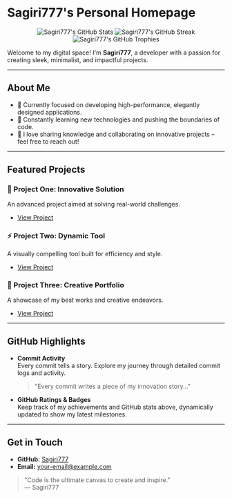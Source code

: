# Sagiri777's Personal Homepage

<p align="center">
  <img src="https://github-readme-stats.vercel.app/api?username=Sagiri777&show_icons=true&theme=radical" alt="Sagiri777's GitHub Stats" />
  <img src="https://github-readme-streak-stats.herokuapp.com/?user=Sagiri777&theme=radical" alt="Sagiri777's GitHub Streak" />
  <img src="https://github-profile-trophy.vercel.app/?username=Sagiri777&theme=radical&row=1&column=7" alt="Sagiri777's GitHub Trophies" />
</p>

Welcome to my digital space! I'm **Sagiri777**, a developer with a passion for creating sleek, minimalist, and impactful projects.

---

## About Me

- 🔭 Currently focused on developing high-performance, elegantly designed applications.
- 🌱 Constantly learning new technologies and pushing the boundaries of code.
- 💬 I love sharing knowledge and collaborating on innovative projects – feel free to reach out!

---

## Featured Projects

### 🌟 Project One: Innovative Solution
An advanced project aimed at solving real-world challenges.
- [View Project](https://github.com/Sagiri777/project-one)

### ⚡ Project Two: Dynamic Tool
A visually compelling tool built for efficiency and style.
- [View Project](https://github.com/Sagiri777/project-two)

### 🚀 Project Three: Creative Portfolio
A showcase of my best works and creative endeavors.
- [View Project](https://github.com/Sagiri777/project-three)

---

## GitHub Highlights

- **Commit Activity**  
  Every commit tells a story. Explore my journey through detailed commit logs and activity.
  
  > "Every commit writes a piece of my innovation story..." 

- **GitHub Ratings & Badges**  
  Keep track of my achievements and GitHub stats above, dynamically updated to show my latest milestones.

---

## Get in Touch

- **GitHub:** [Sagiri777](https://github.com/Sagiri777)
- **Email:** your-email@example.com

> "Code is the ultimate canvas to create and inspire."  
> — Sagiri777
